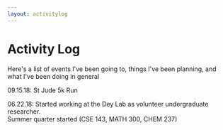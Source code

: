 ```yaml
---
layout: activitylog
---
```


# Activity Log

Here's a list of events I've been going to, things I've been planning, and what I've been doing in general

09.15.18: St Jude 5k Run

06.22.18: Started working at the Dey Lab as volunteer undergraduate researcher.  
		  Summer quarter started (CSE 143, MATH 300, CHEM 237)
